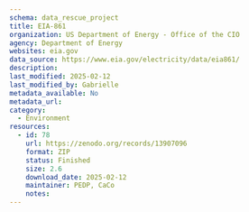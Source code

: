 ```yaml
---
schema: data_rescue_project 
title: EIA-861
organization: US Department of Energy - Office of the CIO
agency: Department of Energy
websites: eia.gov
data_source: https://www.eia.gov/electricity/data/eia861/
description: 
last_modified: 2025-02-12
last_modified_by: Gabrielle
metadata_available: No
metadata_url: 
category:
  - Environment
resources:
  - id: 78
    url: https://zenodo.org/records/13907096
    format: ZIP
    status: Finished
    size: 2.6
    download_date: 2025-02-12
    maintainer: PEDP, CaCo
    notes: 
---
```

